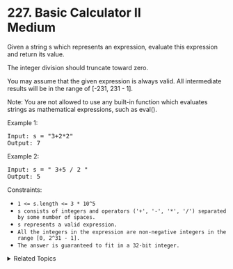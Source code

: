 # 227. Basic Calculator II<br> Medium

Given a string s which represents an expression, evaluate this expression and return its value. 

The integer division should truncate toward zero.

You may assume that the given expression is always valid. All intermediate results will be in the range of [-231, 231 - 1].

Note: You are not allowed to use any built-in function which evaluates strings as mathematical expressions, such as eval().

Example 1:

<pre>
Input: s = "3+2*2"
Output: 7
</pre>

Example 2:

<pre>
Input: s = " 3+5 / 2 "
Output: 5
</pre>

Constraints:

- `1 <= s.length <= 3 * 10^5`
- `s consists of integers and operators ('+', '-', '*', '/') separated by some number of spaces.`
- `s represents a valid expression.`
- `All the integers in the expression are non-negative integers in the range [0, 2^31 - 1].`
- `The answer is guaranteed to fit in a 32-bit integer.`

<details>

<summary> Related Topics </summary>

-   `Stack`

</details>
